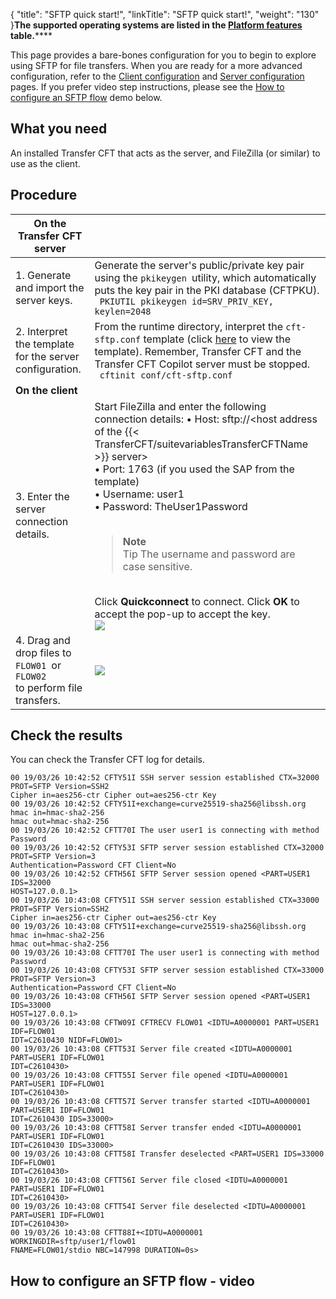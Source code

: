 {
    "title": "SFTP quick start!",
    "linkTitle": "SFTP quick start!",
    "weight": "130"
}******T**he supported operating systems are listed in the** [Platform features](../../../datasheet) **table.********

This page provides a bare-bones configuration for you to begin to explore using SFTP for file transfers. When you are ready for a more advanced configuration, refer to the [Client configuration](../sftp_client) and [Server configuration](../sftp_server) pages. If you prefer video step instructions, please see the [How to configure an SFTP flow](#How) demo below.

What you need
-------------

An installed Transfer CFT that acts as the server, and FileZilla (or similar) to use as the client.

Procedure
---------


| **On the Transfer CFT server**  |   |
| --- | --- |
| 1. Generate and import the server keys.  | Generate the server's public/private key pair using the <code>pkikeygen </code>utility, which automatically puts the key pair in the PKI database (CFTPKU).<br/> ```  PKIUTIL pkikeygen id=SRV_PRIV_KEY, keylen=2048 ```  |
| 2. Interpret the template for the server configuration.  | From the runtime directory, interpret the <code>cft-sftp.conf</code> template (click <a href="">here</a> to view the template). Remember, Transfer CFT and the Transfer CFT Copilot server must be stopped.<br/> ```  cftinit conf/cft-sftp.conf ```  |
| **On the client**  |   |
| 3. Enter the server connection details.  | Start FileZilla and enter the following connection details: • Host: sftp://&lt;host address of the {{< TransferCFT/suitevariablesTransferCFTName  >}} server&gt;<br/> • Port: 1763 (if you used the SAP from the template)<br/> • Username: user1<br/> • Password: TheUser1Password<br /> <br/> <blockquote> **Note**<br/> Tip The username and password are case sensitive.<br/> </blockquote><br/> Click **Quickconnect** to connect. Click **OK** to accept the pop-up to accept the key.<br /> ![](/Images/TransferCFT/fz_client_popup.png)  |
| 4. Drag and drop files to <code>FLOW01 </code>or <code>FLOW02 </code>to perform file transfers.  | ![](/Images/TransferCFT/fz_client.png) |


Check the results
-----------------

You can check the Transfer CFT log for details.

```
00 19/03/26 10:42:52 CFTY51I SSH server session established CTX=32000 PROT=SFTP Version=SSH2
Cipher in=aes256-ctr Cipher out=aes256-ctr Key
00 19/03/26 10:42:52 CFTY51I+exchange=curve25519-sha256@libssh.org hmac in=hmac-sha2-256
hmac out=hmac-sha2-256
00 19/03/26 10:42:52 CFTT70I The user user1 is connecting with method Password
00 19/03/26 10:42:52 CFTY53I SFTP server session established CTX=32000 PROT=SFTP Version=3
Authentication=Password CFT Client=No
00 19/03/26 10:42:52 CFTH56I SFTP Server session opened <PART=USER1 IDS=32000
HOST=127.0.0.1>
00 19/03/26 10:43:08 CFTY51I SSH server session established CTX=33000 PROT=SFTP Version=SSH2
Cipher in=aes256-ctr Cipher out=aes256-ctr Key
00 19/03/26 10:43:08 CFTY51I+exchange=curve25519-sha256@libssh.org hmac in=hmac-sha2-256
hmac out=hmac-sha2-256
00 19/03/26 10:43:08 CFTT70I The user user1 is connecting with method Password
00 19/03/26 10:43:08 CFTY53I SFTP server session established CTX=33000 PROT=SFTP Version=3
Authentication=Password CFT Client=No
00 19/03/26 10:43:08 CFTH56I SFTP Server session opened <PART=USER1 IDS=33000
HOST=127.0.0.1>
00 19/03/26 10:43:08 CFTW09I CFTRECV FLOW01 <IDTU=A0000001 PART=USER1 IDF=FLOW01
IDT=C2610430 NIDF=FLOW01>
00 19/03/26 10:43:08 CFTT53I Server file created <IDTU=A0000001 PART=USER1 IDF=FLOW01
IDT=C2610430>
00 19/03/26 10:43:08 CFTT55I Server file opened <IDTU=A0000001 PART=USER1 IDF=FLOW01
IDT=C2610430>
00 19/03/26 10:43:08 CFTT57I Server transfer started <IDTU=A0000001 PART=USER1 IDF=FLOW01
IDT=C2610430 IDS=33000>
00 19/03/26 10:43:08 CFTT58I Server transfer ended <IDTU=A0000001 PART=USER1 IDF=FLOW01
IDT=C2610430 IDS=33000>
00 19/03/26 10:43:08 CFTT58I Transfer deselected <PART=USER1 IDS=33000 IDF=FLOW01
IDT=C2610430>
00 19/03/26 10:43:08 CFTT56I Server file closed <IDTU=A0000001 PART=USER1 IDF=FLOW01
IDT=C2610430>
00 19/03/26 10:43:08 CFTT54I Server file deselected <IDTU=A0000001 PART=USER1 IDF=FLOW01
IDT=C2610430>
00 19/03/26 10:43:08 CFTT88I+<IDTU=A0000001 WORKINGDIR=sftp/user1/flow01
FNAME=FLOW01/stdio NBC=147998 DURATION=0s>
```
<span id="How"></span>

How to configure an SFTP flow - video
-------------------------------------
